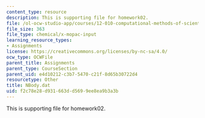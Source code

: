 ```yaml
---
content_type: resource
description: This is supporting file for homework02.
file: /ol-ocw-studio-app/courses/12-010-computational-methods-of-scientific-programming-fall-2011/f2c78e28d931663dd5699ee8ea9b3a3b_NBody.dat
file_size: 363
file_type: chemical/x-mopac-input
learning_resource_types:
- Assignments
license: https://creativecommons.org/licenses/by-nc-sa/4.0/
ocw_type: OCWFile
parent_title: Assignments
parent_type: CourseSection
parent_uid: e4d10212-c3b7-5470-c21f-8d65b30722d4
resourcetype: Other
title: NBody.dat
uid: f2c78e28-d931-663d-d569-9ee8ea9b3a3b
---
```

This is supporting file for homework02.